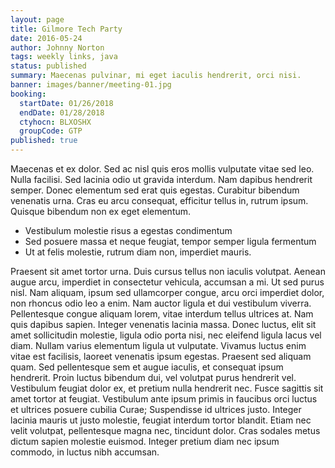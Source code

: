 ```yaml
---
layout: page
title: Gilmore Tech Party
date: 2016-05-24
author: Johnny Norton
tags: weekly links, java
status: published
summary: Maecenas pulvinar, mi eget iaculis hendrerit, orci nisi.
banner: images/banner/meeting-01.jpg
booking:
  startDate: 01/26/2018
  endDate: 01/28/2018
  ctyhocn: BLXOSHX
  groupCode: GTP
published: true
---
```

Maecenas et ex dolor. Sed ac nisl quis eros mollis vulputate vitae sed leo. Nulla facilisi. Sed lacinia odio ut gravida interdum. Nam dapibus hendrerit semper. Donec elementum sed erat quis egestas. Curabitur bibendum venenatis urna. Cras eu arcu consequat, efficitur tellus in, rutrum ipsum. Quisque bibendum non ex eget elementum.

* Vestibulum molestie risus a egestas condimentum
* Sed posuere massa et neque feugiat, tempor semper ligula fermentum
* Ut at felis molestie, rutrum diam non, imperdiet mauris.

Praesent sit amet tortor urna. Duis cursus tellus non iaculis volutpat. Aenean augue arcu, imperdiet in consectetur vehicula, accumsan a mi. Ut sed purus nisl. Nam aliquam, ipsum sed ullamcorper congue, arcu orci imperdiet dolor, non rhoncus odio leo a enim. Nam auctor ligula et dui vestibulum viverra. Pellentesque congue aliquam lorem, vitae interdum tellus ultrices at.
Nam quis dapibus sapien. Integer venenatis lacinia massa. Donec luctus, elit sit amet sollicitudin molestie, ligula odio porta nisi, nec eleifend ligula lacus vel diam. Nullam varius elementum ligula ut vulputate. Vivamus luctus enim vitae est facilisis, laoreet venenatis ipsum egestas. Praesent sed aliquam quam. Sed pellentesque sem et augue iaculis, et consequat ipsum hendrerit. Proin luctus bibendum dui, vel volutpat purus hendrerit vel. Vestibulum feugiat dolor ex, et pretium nulla hendrerit nec. Fusce sagittis sit amet tortor at feugiat. Vestibulum ante ipsum primis in faucibus orci luctus et ultrices posuere cubilia Curae; Suspendisse id ultrices justo. Integer lacinia mauris ut justo molestie, feugiat interdum tortor blandit. Etiam nec velit volutpat, pellentesque magna nec, tincidunt dolor. Cras sodales metus dictum sapien molestie euismod. Integer pretium diam nec ipsum commodo, in luctus nibh accumsan.
